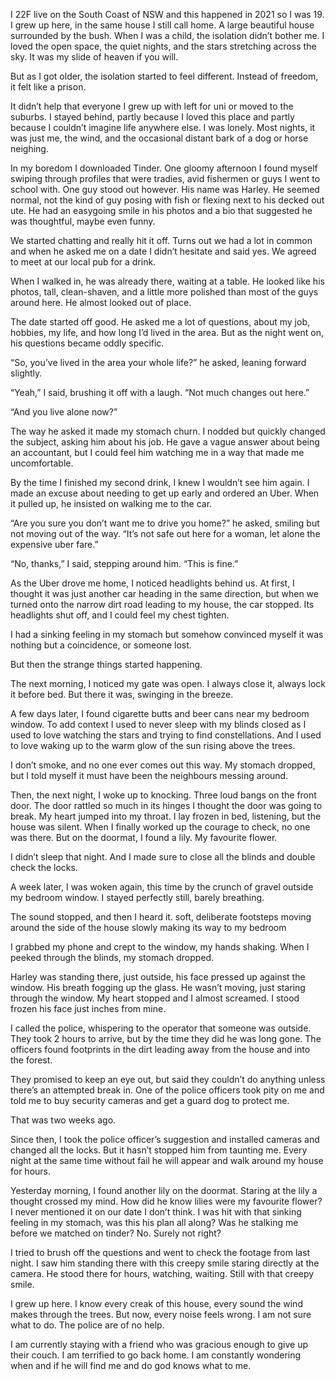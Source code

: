 I 22F live on the South Coast of NSW and this happened in 2021 so I was 19. I grew up here, in the same house I still call home. A large beautiful house surrounded by the bush. When I was a child, the isolation didn’t bother me. I loved the open space, the quiet nights, and the stars stretching across the sky. It was my slide of heaven if you will. 

But as I got older, the isolation started to feel different. Instead of freedom, it felt like a prison. 

It didn’t help that everyone I grew up with left for uni or moved to the suburbs. I stayed behind, partly because I loved this place and partly because I couldn’t imagine life anywhere else. I was lonely. Most nights, it was just me, the wind, and the occasional distant bark of a dog or horse neighing. 

In my boredom I downloaded Tinder. One gloomy afternoon I found myself swiping through profiles that were tradies, avid fishermen or guys I went to school with. One guy stood out however. His name was Harley. He seemed normal, not the kind of guy posing with fish or flexing next to his decked out ute. He had an easygoing smile in his photos and a bio that suggested he was thoughtful, maybe even funny.

We started chatting and really hit it off. Turns out we had a lot in common and when he asked me on a date I didn’t hesitate and said yes. We agreed to meet at our local pub for a drink. 

When I walked in, he was already there, waiting at a table. He looked like his photos, tall, clean-shaven, and a little more polished than most of the guys around here. He almost looked out of place. 

The date started off good. He asked me a lot of questions, about my job, hobbies, my life, and how long I’d lived in the area. But as the night went on, his questions became oddly specific.

“So, you’ve lived in the area your whole life?” he asked, leaning forward slightly.

“Yeah,” I said, brushing it off with a laugh. “Not much changes out here.”

“And you live alone now?”

The way he asked it made my stomach churn. I nodded but quickly changed the subject, asking him about his job. He gave a vague answer about being an accountant, but I could feel him watching me in a way that made me uncomfortable.

By the time I finished my second drink, I knew I wouldn’t see him again. I made an excuse about needing to get up early and ordered an Uber. When it pulled up, he insisted on walking me to the car.

“Are you sure you don’t want me to drive you home?” he asked, smiling but not moving out of the way. “It’s not safe out here for a woman, let alone the expensive uber fare.”

“No, thanks,” I said, stepping around him. “This is fine.”

As the Uber drove me home, I noticed headlights behind us. At first, I thought it was just another car heading in the same direction, but when we turned onto the narrow dirt road leading to my house, the car stopped. Its headlights shut off, and I could feel my chest tighten.

I had a sinking feeling in my stomach but somehow convinced myself it was nothing but a  coincidence, or someone lost.

But then the strange things started happening.

The next morning, I noticed my gate was open. I always close it, always lock it before bed. But there it was, swinging in the breeze.

A few days later, I found cigarette butts and beer cans near my bedroom window. To add context I used to never sleep with my blinds closed as I used to love watching the stars and trying to find constellations. And I used to love waking up to the warm glow of the sun rising above the trees.

I don’t smoke, and no one ever comes out this way. My stomach dropped, but I told myself it must have been the neighbours messing around.

Then, the next night, I woke up to knocking. Three loud bangs on the front door. The door rattled so much in its hinges I thought the door was going to break. My heart jumped into my throat. I lay frozen in bed, listening, but the house was silent. When I finally worked up the courage to check, no one was there. But on the doormat, I found a lily. My favourite flower. 

I didn’t sleep that night. And I made sure to close all the blinds and double check the locks. 

A week later, I was woken again, this time by the crunch of gravel outside my bedroom window. I stayed perfectly still, barely breathing.

The sound stopped, and then I heard it. soft, deliberate footsteps moving around the side of the house slowly making its way to my bedroom

I grabbed my phone and crept to the window, my hands shaking. When I peeked through the blinds, my stomach dropped.

Harley was standing there, just outside, his face pressed up against the window. His breath fogging up the glass. He wasn’t moving, just staring through the window. My heart stopped and I almost screamed. I stood frozen his face just inches from mine. 

I called the police, whispering to the operator that someone was outside. They took 2 hours to arrive, but by the time they did he was long gone. The officers found footprints in the dirt leading away from the house and into the forest. 

They promised to keep an eye out, but said they couldn’t do anything unless there’s an attempted break in. One of the police officers took pity on me and told me to buy security cameras and get a guard dog to protect me. 

That was two weeks ago.

Since then, I took the police officer’s suggestion and installed cameras and changed all the locks. But it hasn’t stopped him from taunting me. Every night at the same time without fail he will appear and walk around my house for hours. 

Yesterday morning, I found another lily on the doormat. Staring at the lily a thought crossed my mind. How did he know lilies were my favourite flower? I never mentioned it on our date I don’t think. I was hit with that sinking feeling in my stomach, was this his plan all along? Was he stalking me before we matched on tinder? No. Surely not right? 

I tried to brush off the questions and went to check the footage from last night. I saw him standing there with this creepy smile staring directly at the camera. He stood there for hours, watching, waiting. Still with that creepy smile. 

I grew up here. I know every creak of this house, every sound the wind makes through the trees. But now, every noise feels wrong. I am not sure what to do. The police are of no help. 

I am currently staying with a friend who was gracious enough to give up their couch. I am terrified to go back home. I am constantly wondering when and if he will find me and do god knows what to me. 